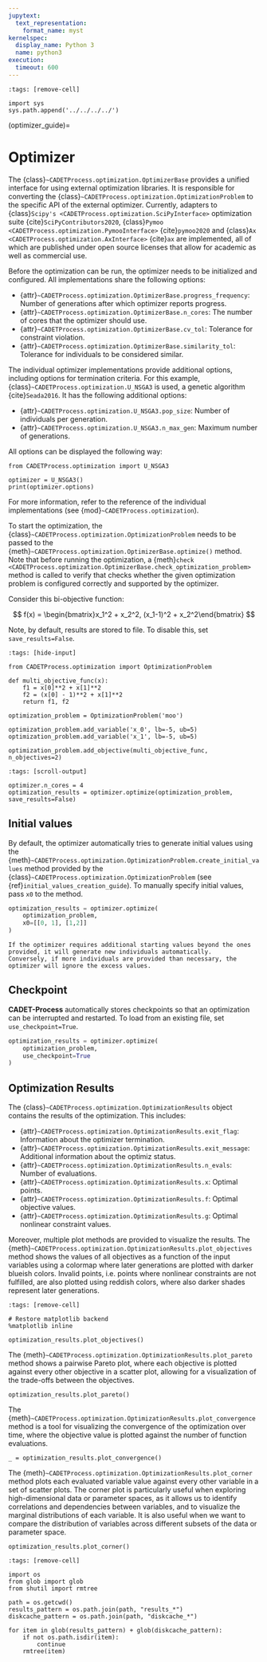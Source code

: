 ```yaml
---
jupytext:
  text_representation:
    format_name: myst
kernelspec:
  display_name: Python 3
  name: python3
execution:
  timeout: 600
---
```


```{code-cell} ipython3
:tags: [remove-cell]

import sys
sys.path.append('../../../../')
```

(optimizer_guide)=
# Optimizer
The {class}`~CADETProcess.optimization.OptimizerBase` provides a unified interface for using external optimization libraries.
It is responsible for converting the {class}`~CADETProcess.optimization.OptimizationProblem` to the specific API of the external optimizer.
Currently, adapters to {class}`Scipy's <CADETProcess.optimization.SciPyInterface>` optimization suite {cite}`SciPyContributors2020`, {class}`Pymoo <CADETProcess.optimization.PymooInterface>` {cite}`pymoo2020` and {class}`Ax <CADETProcess.optimization.AxInterface>` {cite}`ax` are implemented, all of which are published under open source licenses that allow for academic as well as commercial use.

Before the optimization can be run, the optimizer needs to be initialized and configured.
All implementations share the following options:

- {attr}`~CADETProcess.optimization.OptimizerBase.progress_frequency`: Number of generations after which optimizer reports progress.
- {attr}`~CADETProcess.optimization.OptimizerBase.n_cores`: The number of cores that the optimizer should use.
- {attr}`~CADETProcess.optimization.OptimizerBase.cv_tol`: Tolerance for constraint violation.
- {attr}`~CADETProcess.optimization.OptimizerBase.similarity_tol`: Tolerance for individuals to be considered similar.

The individual optimizer implementations provide additional options, including options for termination criteria.
For this example, {class}`~CADETProcess.optimization.U_NSGA3` is used, a genetic algorithm {cite}`Seada2016`.
It has the following additional options:

- {attr}`~CADETProcess.optimization.U_NSGA3.pop_size`: Number of individuals per generation.
- {attr}`~CADETProcess.optimization.U_NSGA3.n_max_gen`: Maximum number of generations.

All options can be displayed the following way:

```{code-cell} ipython3
from CADETProcess.optimization import U_NSGA3

optimizer = U_NSGA3()
print(optimizer.options)
```
For more information, refer to the reference of the individual implementations (see {mod}`~CADETProcess.optimization`).

To start the optimization, the {class}`~CADETProcess.optimization.OptimizationProblem` needs to be passed to the {meth}`~CADETProcess.optimization.OptimizerBase.optimize()` method.
Note that before running the optimization, a {meth}`check <CADETProcess.optimization.OptimizerBase.check_optimization_problem>` method is called to verify that checks whether the given optimization problem is configured correctly and supported by the optimizer.

Consider this bi-objective function:

$$
f(x) = \begin{bmatrix}x_1^2 + x_2^2, (x_1-1)^2 + x_2^2\end{bmatrix}
$$

Note, by default, results are stored to file.
To disable this, set `save_results=False`.

```{code-cell} ipython3
:tags: [hide-input]

from CADETProcess.optimization import OptimizationProblem

def multi_objective_func(x):
    f1 = x[0]**2 + x[1]**2
    f2 = (x[0] - 1)**2 + x[1]**2
    return f1, f2

optimization_problem = OptimizationProblem('moo')

optimization_problem.add_variable('x_0', lb=-5, ub=5)
optimization_problem.add_variable('x_1', lb=-5, ub=5)

optimization_problem.add_objective(multi_objective_func, n_objectives=2)
```

```{code-cell} ipython3
:tags: [scroll-output]

optimizer.n_cores = 4
optimization_results = optimizer.optimize(optimization_problem, save_results=False)
```

## Initial values
By default, the optimizer automatically tries to generate initial values using the {meth}`~CADETProcess.optimization.OptimizationProblem.create_initial_values` method provided by the {class}`~CADETProcess.optimization.OptimizationProblem` (see {ref}`initial_values_creation_guide`).
To manually specify initial values, pass `x0` to the method.

```python
optimization_results = optimizer.optimize(
    optimization_problem,
    x0=[[0, 1], [1,2]]
)
```

```{Note}
If the optimizer requires additional starting values beyond the ones provided, it will generate new individuals automatically.
Conversely, if more individuals are provided than necessary, the optimizer will ignore the excess values.
```


## Checkpoint
**CADET-Process** automatically stores checkpoints so that an optimization can be interrupted and restarted.
To load from an existing file, set `use_checkpoint=True`.

```python
optimization_results = optimizer.optimize(
    optimization_problem,
    use_checkpoint=True
)
```

## Optimization Results
The {class}`~CADETProcess.optimization.OptimizationResults` object contains the results of the optimization.
This includes:
- {attr}`~CADETProcess.optimization.OptimizationResults.exit_flag`: Information about the optimizer termination.
- {attr}`~CADETProcess.optimization.OptimizationResults.exit_message`: Additional information about the optimiz status.
- {attr}`~CADETProcess.optimization.OptimizationResults.n_evals`: Number of evaluations.
- {attr}`~CADETProcess.optimization.OptimizationResults.x`: Optimal points.
- {attr}`~CADETProcess.optimization.OptimizationResults.f`: Optimal objective values.
- {attr}`~CADETProcess.optimization.OptimizationResults.g`: Optimal nonlinear constraint values.

Moreover, multiple plot methods are provided to visualize the results.
The {meth}`~CADETProcess.optimization.OptimizationResults.plot_objectives` method shows the values of all objectives as a function of the input variables using a colormap where later generations are plotted with darker blueish colors.
Invalid points, i.e. points where nonlinear constraints are not fulfilled, are also plotted using reddish colors, where also darker shades represent later generations.

```{code-cell} ipython3
:tags: [remove-cell]

# Restore matplotlib backend
%matplotlib inline
```

```{code-cell} ipython3
optimization_results.plot_objectives()
```

The {meth}`~CADETProcess.optimization.OptimizationResults.plot_pareto` method shows a pairwise Pareto plot, where each objective is plotted against every other objective in a scatter plot, allowing for a visualization of the trade-offs between the objectives.

```{code-cell} ipython3
optimization_results.plot_pareto()
```

The {meth}`~CADETProcess.optimization.OptimizationResults.plot_convergence` method is a tool for visualizing the convergence of the optimization over time, where the objective value is plotted against the number of function evaluations.

```{code-cell} ipython3
_ = optimization_results.plot_convergence()
```

The {meth}`~CADETProcess.optimization.OptimizationResults.plot_corner` method plots each evaluated variable value against every other variable in a set of scatter plots.
The corner plot is particularly useful when exploring high-dimensional data or parameter spaces, as it allows us to identify correlations and dependencies between variables, and to visualize the marginal distributions of each variable.
It is also useful when we want to compare the distribution of variables across different subsets of the data or parameter space.

```{code-cell} ipython3
optimization_results.plot_corner()
```

```{code-cell} ipython3
:tags: [remove-cell]

import os
from glob import glob
from shutil import rmtree

path = os.getcwd()
results_pattern = os.path.join(path, "results_*")
diskcache_pattern = os.path.join(path, "diskcache_*")

for item in glob(results_pattern) + glob(diskcache_pattern):
    if not os.path.isdir(item):
        continue
    rmtree(item)
```
